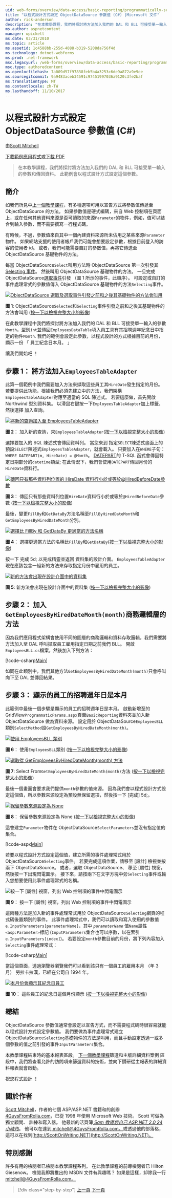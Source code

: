 ```yaml
---
uid: web-forms/overview/data-access/basic-reporting/programmatically-setting-the-objectdatasource-s-parameter-values-cs
title: "以程式設計方式設定 ObjectDataSource 參數值 (C#) |Microsoft 文件"
author: rick-anderson
description: "在本教學課程，我們將探討將方法加入我們的 DAL 和 BLL 可接受單一輸入的參數和傳回資料。 此範例會將此參數設定..."
ms.author: aspnetcontent
manager: wpickett
ms.date: 03/31/2010
ms.topic: article
ms.assetid: 1c4588bb-255d-4088-b319-5208da756f4d
ms.technology: dotnet-webforms
ms.prod: .net-framework
msc.legacyurl: /web-forms/overview/data-access/basic-reporting/programmatically-setting-the-objectdatasource-s-parameter-values-cs
msc.type: authoredcontent
ms.openlocfilehash: 7a009d57f97838feb5b4a3253c6de9a872a9e9ee
ms.sourcegitcommit: 9a9483aceb34591c97451997036a9120c3fe2baf
ms.translationtype: MT
ms.contentlocale: zh-TW
ms.lasthandoff: 11/10/2017
---
```

<a name="programmatically-setting-the-objectdatasources-parameter-values-c"></a>以程式設計方式設定 ObjectDataSource 參數值 (C#)
====================
由[Scott Mitchell](https://twitter.com/ScottOnWriting)

[下載範例應用程式](http://download.microsoft.com/download/4/6/3/463cf87c-4724-4cbc-b7b5-3f866f43ba50/ASPNET_Data_Tutorial_6_CS.exe)或[下載 PDF](programmatically-setting-the-objectdatasource-s-parameter-values-cs/_static/datatutorial06cs1.pdf)

> 在本教學課程，我們將探討將方法加入我們的 DAL 和 BLL 可接受單一輸入的參數和傳回資料。 此範例會以程式設計方式設定這個參數。


## <a name="introduction"></a>簡介

如我們所見中[上一個教學課程](declarative-parameters-cs.md)，有多種選項可用以宣告方式將參數值傳遞至 ObjectDataSource 的方法。 如果參數值是硬式編碼，來自 Web 控制項在頁面上，或在任何其他資料來源是否可讀取的來源`Parameter`的物件，例如，值可以結合到輸入參數，而不需要撰寫一行程式碼。

有時候，不過，參數值來自其中一個內建資料來源所未佔用之某些來源`Parameter`物件。 如果網站支援的使用者帳戶我們可能會想要設定參數，根據目前登入的訪客的使用者 id。 或者，我們可能需要自訂的參數值，再將它傳送至 ObjectDataSource 基礎物件的方法。

每當 ObjectDataSource`Select`叫用方法時 ObjectDataSource 第一次引發其[Selecting 事件](https://msdn.microsoft.com/en-US/library/system.web.ui.webcontrols.objectdatasource.selecting%28VS.80%29.aspx)。 然後叫用 ObjectDataSource 基礎物件的方法。 一旦完成 ObjectDataSource[選取事件](https://msdn.microsoft.com/en-US/library/system.web.ui.webcontrols.objectdatasource.selected%28VS.80%29.aspx)引發 （圖 1 所示的事件，此順序）。 可設定或自訂的事件處理常式的參數值傳入 ObjectDataSource 基礎物件的方法`Selecting`事件。


[![ObjectDataSource 選取及選取事件引發之前和之後其基礎物件的方法會叫用](programmatically-setting-the-objectdatasource-s-parameter-values-cs/_static/image2.png)](programmatically-setting-the-objectdatasource-s-parameter-values-cs/_static/image1.png)

**圖 1**: ObjectDataSource`Selected`和`Selecting`事件引發之前和之後其基礎物件的方法會叫用 ([按一下以檢視完整大小的影像](programmatically-setting-the-objectdatasource-s-parameter-values-cs/_static/image3.png))


在此教學課程中我們將探討將方法加入我們的 DAL 和 BLL 可接受單一輸入的參數`Month`，型別`int`並傳回`EmployeesDataTable`填入員工具有其招聘週年紀念日中指定的物件`Month`. 我們的範例會設定此參數，以程式設計的方式根據目前的月份，顯示一份 「 員工紀念日本月。 」

讓我們開始吧 ！

## <a name="step-1-adding-a-method-toemployeestableadapter"></a>步驟 1： 將方法加入`EmployeesTableAdapter`

此第一個範例中我們需要加入方法來擷取這些員工其`HireDate`發生指定的月份。 若要提供此功能，根據我們必須先建立中的方法，我們架構`EmployeesTableAdapter`對應至適當的 SQL 陳述式。 若要這麼做，首先開啟 Northwind 型別資料集。 以滑鼠右鍵按一下`EmployeesTableAdapter`加上標籤，然後選擇 加入查詢。


[![將新的查詢加入至 EmployeesTableAdapter](programmatically-setting-the-objectdatasource-s-parameter-values-cs/_static/image5.png)](programmatically-setting-the-objectdatasource-s-parameter-values-cs/_static/image4.png)

**圖 2**： 加入新的查詢，來`EmployeesTableAdapter`([按一下以檢視完整大小的影像](programmatically-setting-the-objectdatasource-s-parameter-values-cs/_static/image6.png))


選擇要加入的 SQL 陳述式會傳回資料列。 當您來到 指定`SELECT`陳述式畫面上的預設`SELECT`陳述式`EmployeesTableAdapter`，就會載入。 只要加入在`WHERE`子句： `WHERE DATEPART(m, HireDate) = @Month`。 [DATEPART](https://msdn.microsoft.com/en-us/library/ms174420.aspx)的 T-SQL 函式會傳回特定日期部分的`datetime`類型; 在此情況下，我們會使用`DATEPART`傳回月份的`HireDate`資料行。


[![傳回只有那些資料列位置的 HireDate 資料行小於或等於@HiredBeforeDate參數](programmatically-setting-the-objectdatasource-s-parameter-values-cs/_static/image8.png)](programmatically-setting-the-objectdatasource-s-parameter-values-cs/_static/image7.png)

**圖 3**： 傳回只有那些資料列位置`HireDate`資料行小於或等於`@HiredBeforeDate`參數 ([按一下以檢視完整大小的影像](programmatically-setting-the-objectdatasource-s-parameter-values-cs/_static/image9.png))


最後，變更`FillBy`和`GetDataBy`方法名稱至`FillByHiredDateMonth`和`GetEmployeesByHiredDateMonth`分別。


[![選擇比 FillBy 和 GetDataBy 更適當的方法名稱](programmatically-setting-the-objectdatasource-s-parameter-values-cs/_static/image11.png)](programmatically-setting-the-objectdatasource-s-parameter-values-cs/_static/image10.png)

**圖 4**： 選擇更適當方法的名稱比`FillBy`和`GetDataBy`([按一下以檢視完整大小的影像](programmatically-setting-the-objectdatasource-s-parameter-values-cs/_static/image12.png))


按一下 完成 5d; 以完成精靈並返回 資料集的設計介面。 `EmployeesTableAdapter`現在應該包含一組新的方法來存取指定月份中雇用的員工。


[![新的方法會出現在設計介面中的資料集](programmatically-setting-the-objectdatasource-s-parameter-values-cs/_static/image14.png)](programmatically-setting-the-objectdatasource-s-parameter-values-cs/_static/image13.png)

**圖 5**: 新方法會出現在設計介面中的資料集 ([按一下以檢視完整大小的影像](programmatically-setting-the-objectdatasource-s-parameter-values-cs/_static/image15.png))


## <a name="step-2-adding-thegetemployeesbyhireddatemonthmonthmethod-to-the-business-logic-layer"></a>步驟 2： 加入`GetEmployeesByHiredDateMonth(month)`商務邏輯層的方法

因為我們應用程式架構會使用不同的圖層的商務邏輯和資料存取邏輯，我們需要將方法加入至 DAL 呼叫擷取員工雇用指定日期之前我們 BLL。 開啟`EmployeesBLL.cs`檔案，然後加入下列方法：


[!code-csharp[Main](programmatically-setting-the-objectdatasource-s-parameter-values-cs/samples/sample1.cs)]

如同在此類別中，我們其他方法`GetEmployeesByHiredDateMonth(month)`只會呼叫向下至 DAL 並傳回結果。

## <a name="step-3-displaying-employees-whose-hiring-anniversary-is-this-month"></a>步驟 3： 顯示的員工的招聘週年日是本月

此範例中最後一個步驟是顯示的員工的招聘週年日是本月。 啟動新增至的 GridView`ProgrammaticParams.aspx`頁面`BasicReporting`資料夾並加入新 ObjectDataSource 做為資料來源。 設定用於 ObjectDataSource`EmployeesBLL`類別`SelectMethod`設`GetEmployeesByHiredDateMonth(month)`。


[![使用 EmployeesBLL 類別](programmatically-setting-the-objectdatasource-s-parameter-values-cs/_static/image17.png)](programmatically-setting-the-objectdatasource-s-parameter-values-cs/_static/image16.png)

**圖 6**： 使用`EmployeesBLL`類別 ([按一下以檢視完整大小的影像](programmatically-setting-the-objectdatasource-s-parameter-values-cs/_static/image18.png))


[![選取從 GetEmployeesByHiredDateMonth(month) 方法](programmatically-setting-the-objectdatasource-s-parameter-values-cs/_static/image20.png)](programmatically-setting-the-objectdatasource-s-parameter-values-cs/_static/image19.png)

**圖 7**: Select From`GetEmployeesByHiredDateMonth(month)`方法 ([按一下以檢視完整大小的影像](programmatically-setting-the-objectdatasource-s-parameter-values-cs/_static/image21.png))


最後一個畫面會要求我們提供`month`參數的值來源。 因為我們會以程式設計方式設定這個值，所以參數來源設定為預設無保留選項，然後按一下 [完成] 5d;。


[![保留參數來源設定為 None](programmatically-setting-the-objectdatasource-s-parameter-values-cs/_static/image23.png)](programmatically-setting-the-objectdatasource-s-parameter-values-cs/_static/image22.png)

**圖 8**： 保留參數來源設定為 None ([按一下以檢視完整大小的影像](programmatically-setting-the-objectdatasource-s-parameter-values-cs/_static/image24.png))


這會建立`Parameter`物件在 ObjectDataSource`SelectParameters`並沒有指定值的集合。


[!code-aspx[Main](programmatically-setting-the-objectdatasource-s-parameter-values-cs/samples/sample2.aspx)]

若要以程式設計方式設定這個值，建立所需的事件處理常式用於 ObjectDataSource`Selecting`事件。 若要完成這項作業，請移至 [設計] 檢視並按兩下 ObjectDataSource。 或者，選取 ObjectDataSource、 移至 [屬性] 視窗，然後按一下出現閃電圖示。 接下來，請按兩下在文字方塊中旁`Selecting`事件或輸入您想要使用此事件處理常式的名稱。


![按一下 [屬性] 視窗，列出 Web 控制項的事件中閃電圖示](programmatically-setting-the-objectdatasource-s-parameter-values-cs/_static/image25.png)

**圖 9**： 按一下 [屬性] 視窗，列出 Web 控制項的事件中閃電圖示


這兩種方法是加入新的事件處理常式用於 ObjectDataSource`Selecting`網頁的程式碼後置類別的事件。 此事件處理常式中，我們可以讀取和寫入使用的參數值`e.InputParameters[parameterName]`，其中 *`parameterName`* 值`Name`屬性`<asp:Parameter>`標記 (`InputParameters`集合也可以序數，以在索引`e.InputParameters[index]`)。 若要設定`month`參數目前的月份，將下列內容加入`Selecting`事件處理常式：


[!code-csharp[Main](programmatically-setting-the-objectdatasource-s-parameter-values-cs/samples/sample3.cs)]

當這個頁面，透過瀏覽器瀏覽我們可以看到該只有一個員工的雇用本月 （年 3 月） 勞拉卡拉漢，已經在公司自 1994 年。


[![本月份會顯示其紀念日員工](programmatically-setting-the-objectdatasource-s-parameter-values-cs/_static/image27.png)](programmatically-setting-the-objectdatasource-s-parameter-values-cs/_static/image26.png)

**圖 10**： 這些員工的紀念日這個月份顯示 ([按一下以檢視完整大小的影像](programmatically-setting-the-objectdatasource-s-parameter-values-cs/_static/image28.png))


## <a name="summary"></a>總結

ObjectDataSource 參數值通常會設定以宣告方式，而不需要程式碼時很容易就能以程式設計方式設定參數值。 我們要做為事件處理常式建立 ObjectDataSource`Selecting`基礎物件的方法是叫用，而且手動設定透過一或多個參數的值之前引發的事件`InputParameters`集合。

本教學課程結束時的基本報表區段。 [下一個教學課程](../masterdetail/master-detail-filtering-with-a-dropdownlist-cs.md)篩選和主版詳細資料案例 區段中，我們將查看允許的訪問項來篩選資料的技術，並向下鑽研從主報表的詳細資料報表就會啟動。

祝您程式設計 ！

## <a name="about-the-author"></a>關於作者

[Scott Mitchell](http://www.4guysfromrolla.com/ScottMitchell.shtml)，作者的七個 ASP/ASP.NET 書籍和的創辦[4GuysFromRolla.com](http://www.4guysfromrolla.com)，已從 1998 年使用 Microsoft Web 技術。 Scott 可做為獨立顧問、 訓練和寫入器。 他最新的活頁簿[ *Sam 教導您自己 ASP.NET 2.0 24 小時內*](https://www.amazon.com/exec/obidos/ASIN/0672327384/4guysfromrollaco)。 他可以在達到[ mitchell@4GuysFromRolla.com。](mailto:mitchell@4GuysFromRolla.com)或透過他的部落格，這可以在找到[http://ScottOnWriting.NET](http://ScottOnWriting.NET)。

## <a name="special-thanks-to"></a>特別感謝

許多有用的檢閱者已檢閱本教學課程系列。 在此教學課程的前導檢閱者已 Hilton Giesenow。 檢閱我即將推出的 MSDN 文件有興趣嗎？ 如果是這樣，卸除我一行[ mitchell@4GuysFromRolla.com。](mailto:mitchell@4GuysFromRolla.com)

>[!div class="step-by-step"]
[上一頁](declarative-parameters-cs.md)
[下一頁](displaying-data-with-the-objectdatasource-vb.md)
